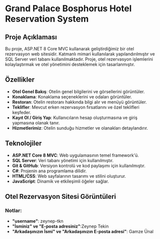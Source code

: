 # Grand Palace Bosphorus Hotel Reservation System

## Proje Açıklaması

Bu proje, ASP.NET 8 Core MVC kullanarak geliştirdiğimiz bir otel rezervasyon web sitesidir. Katmanlı mimari kullanılarak yapılandırılmıştır ve SQL Server veri tabanı kullanılmaktadır. Proje, otel rezervasyon işlemlerini kolaylaştırmak ve otel yönetimini desteklemek için tasarlanmıştır.

## Özellikler

- **Otel Genel Bakış**: Otelin genel bilgilerini ve görsellerini görüntüler.
- **Konaklama**: Konaklama seçeneklerini ve odaları görüntüler.
- **Restoran**: Otelin restoranı hakkında bilgi alır ve menüyü görüntüler.
- **Teklifler**: Mevcut erken rezervasyon fırsatlarını ve özel teklifleri keşfeder.
- **Kayıt Ol / Giriş Yap**: Kullanıcıların hesap oluşturmasına ve giriş yapmasına olanak tanır.
- **Hizmetlerimiz**: Otelin sunduğu hizmetler ve olanakları detaylandırır.

## Teknolojiler

- **ASP.NET Core 8 MVC**: Web uygulamasının temel framework'ü.
- **SQL Server**: Veri tabanı yönetimi için kullanılmıştır.
- **Git & GitHub**: Versiyon kontrolü ve kod paylaşımı için kullanılmıştır.
- **C#**: Projenin ana programlama dilidir.
- **HTML/CSS**: Web sayfalarının tasarımı ve stilini oluşturur.
- **JavaScript**: Dinamik ve etkileşimli öğeler sağlar.

## Otel Rezervasyon Sitesi Görüntüleri






### Notlar:
- **"username"**: zeynep-tkn
- **"İsminiz" ve "E-posta adresiniz"**:Zeynep Tekin 
- **"Arkadaşınızın İsmi" ve "Arkadaşınızın E-posta adresi"**: Gamze Ünal 


